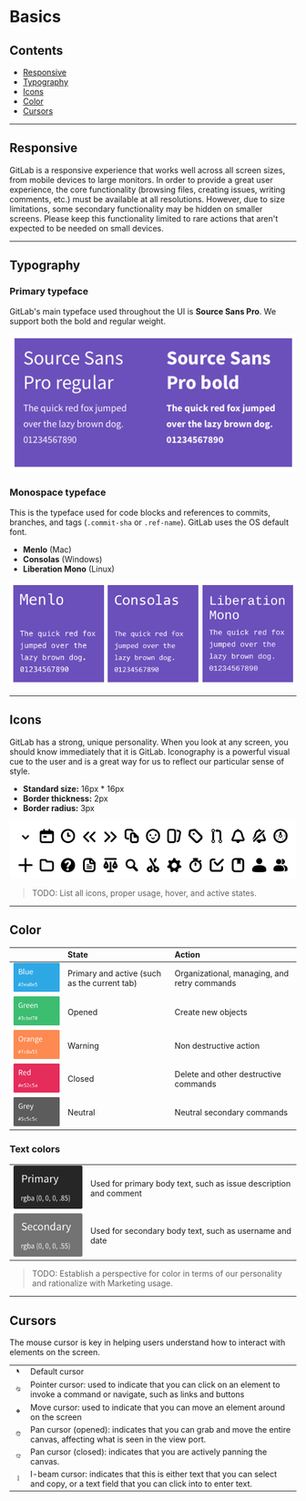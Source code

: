 # Basics

## Contents
* [Responsive](#responsive)
* [Typography](#typography)
* [Icons](#icons)
* [Color](#color)
* [Cursors](#cursors)

---

## Responsive
GitLab is a responsive experience that works well across all screen sizes, from mobile devices to large monitors. In order to provide a great user experience, the core functionality (browsing files, creating issues, writing comments, etc.) must be available at all resolutions. However, due to size limitations, some secondary functionality may be hidden on smaller screens. Please keep this functionality limited to rare actions that aren't expected to be needed on small devices.

---

## Typography
### Primary typeface
GitLab's main typeface used throughout the UI is **Source Sans Pro**. We support both the bold and regular weight.

![Source Sans Pro sample](img/sourcesanspro-sample.png)


### Monospace typeface
This is the typeface used for code blocks and references to commits, branches, and tags (`.commit-sha` or `.ref-name`). GitLab uses the OS default font.
- **Menlo** (Mac)
- **Consolas** (Windows)
- **Liberation Mono** (Linux)

![Monospace font sample](img/monospacefont-sample.png)

---

## Icons

GitLab has a strong, unique personality. When you look at any screen, you should know immediately that it is GitLab. 
Iconography is a powerful visual cue to the user and is a great way for us to reflect our particular sense of style.

- **Standard size:** 16px * 16px
- **Border thickness:** 2px
- **Border radius:** 3px

![Icon sampler](img/icon-spec.png)

> TODO: List all icons, proper usage, hover, and active states.

---

## Color

| | State | Action |
| :------: | :------- | :------- |
| ![Blue](img/color-blue.png) | Primary and active (such as the current tab) | Organizational, managing, and retry commands|
| ![Green](img/color-green.png) | Opened | Create new objects |
| ![Orange](img/color-orange.png) | Warning | Non destructive action |
| ![Red](img/color-red.png) | Closed | Delete and other destructive commands |
| ![Grey](img/color-grey.png) | Neutral | Neutral secondary commands |

### Text colors

|||
| :---: | :--- |
| ![Text primary](img/color-textprimary.png) | Used for primary body text, such as issue description and comment |
| ![Text secondary](img/color-textsecondary.png) | Used for secondary body text, such as username and date |

> TODO: Establish a perspective for color in terms of our personality and rationalize with Marketing usage.

---

## Cursors
The mouse cursor is key in helping users understand how to interact with elements on the screen.

| | |
| :------: | :------- |
| ![Default cursor](img/cursors-default.png) | Default cursor |
| ![Pointer cursor](img/cursors-pointer.png) | Pointer cursor: used to indicate that you can click on an element to invoke a command or navigate, such as links and buttons |
| ![Move cursor](img/cursors-move.png) | Move cursor: used to indicate that you can move an element around on the screen |
| ![Pan opened cursor](img/cursors-panopened.png) | Pan cursor (opened): indicates that you can grab and move the entire canvas, affecting what is seen in the view port. |
| ![Pan closed cursor](img/cursors-panclosed.png) | Pan cursor (closed): indicates that you are actively panning the canvas. |
| ![I-beam cursor](img/cursors-ibeam.png) | I-beam cursor: indicates that this is either text that you can select and copy, or a text field that you can click into to enter text. |



